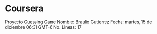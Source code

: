 # Coursera
Proyecto Guessing Game Nombre: Braulio Gutierrez Fecha: martes, 15 de diciembre 06:31 GMT-6 No. Lineas: 17

